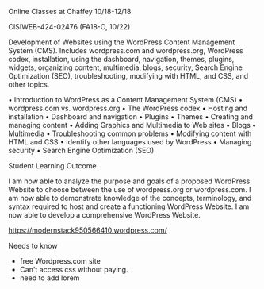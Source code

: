Online Classes at Chaffey 10/18-12/18

CISIWEB-424-02476 (FA18-O, 10/22)

Development of Websites using the WordPress Content Management System (CMS). Includes wordpress.com and wordpress.org, WordPress codex, installation, using the dashboard, navigation, themes, plugins, widgets, organizing content, multimedia, blogs, security, Search Engine Optimization (SEO), troubleshooting, modifying with HTML, and CSS, and other topics.

• Introduction to WordPress as a Content Management System (CMS)
• wordpress.com vs. wordpress.org
• The WordPress codex
• Hosting and installation
• Dashboard and navigation
• Plugins
• Themes
• Creating and managing content
• Adding Graphics and Multimedia to Web sites
• Blogs
• Multimedia
• Troubleshooting common problems
• Modifying content with HTML and CSS
• Identify other languages used by WordPress
• Managing security
• Search Engine Optimization (SEO)

Student Learning Outcome 

I am now able to analyze the purpose and goals of a proposed WordPress Website to choose between the use of wordpress.org or wordpress.com.
I am now able to demonstrate knowledge of the concepts, terminology, and syntax required to host and create a functioning WordPress Website.
I am now able to develop a comprehensive WordPress Website.

https://modernstack950566410.wordpress.com/ 

Needs to know
- free Wordpress.com site
- Can't access css without paying.
- need to add lorem